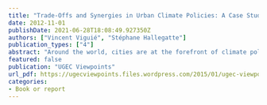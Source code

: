 ```yaml
---
title: "Trade-Offs and Synergies in Urban Climate Policies: A Case Study in the Paris Urban Area"
date: 2012-11-01
publishDate: 2021-06-28T18:08:49.927350Z
authors: ["Vincent Viguié", "Stéphane Hallegatte"]
publication_types: ["4"]
abstract: "Around the world, cities are at the forefront of climate policies. Land-use planning, urban transport and housing policies are recognised as major tools of both climate change mitigation and adaptation. However, urban climate policies are not developed or implemented in a vacuum; they interact with other economic and social policy goals. These interactions can lead to trade-offs and implementation obstacles, or to synergies and win-win strategies. Despite a growing number of innovative urban climate strategies, little analysis investigating their effectiveness exists, in part because it requires a broad interdisciplinary approach that includes economics, urbanism,  climate  sciences,  engineering  and  hydrology.  Integrated  city  models  can  help address this issue."
featured: false
publication: "UGEC Viewpoints"
url_pdf: https://ugecviewpoints.files.wordpress.com/2015/01/ugec-viewpoints-8.pdf#page=12
categories:
- Book or report
---
```


